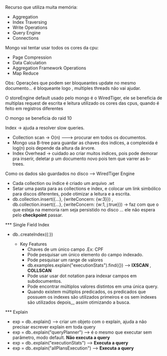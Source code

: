 Recurso que utiliza muita memória:
* Aggregation
* Index Traversing
* Write Operations
* Query Engine
* Connections

Mongo vai tentar usar todos os cores da cpu:
* Page Compression
* Data Calculation
* Aggregation Framework Operations
* Map Reduce

Obs: Operações que podem ser bloqueantes update no mesmo documento... é bloqueante logo , multiples threads não vai ajudar.

O storeEngine default usado pelo mongo é o WiredTiger, ele se beneficia de multiplas request de escrita e leitura utilizado os cores das cpus, quando é feito em registros diferentes

O mongo se beneficia do raid 10

Index -> ajuda a resolver slow queries.

* Collection scan -> O(n) ---> procurar em todos os documentos.
* Mongo usa B-tree para guardar as chaves dos indíces, a complexida é log(n) pois depende da altura da árvore.
* Index Overhead -> cuidado ao criar muitos indices, pois pode demorar pra inserir, deletar p um documento novo pois tem que varrer as b-trees.

Como os dados são guardados no disco --> WiredTiger Engine
* Cada collection ou índice é criado um arquivo .wt
* Setar uma pasta para as collections e index, e colocar um link simbólico para discos diferentes, pode otimizar a leitura e a escrita.
* db.collection.insert({...}, {writeConcern: {w:3}}) , db.collection.insert({...}, {writeConcern: {w:1, j:true}}) -> faz com que o que esteja na memoria ram seja persistido no disco ... ele não espera pelo **checkpoint** passar.

*** Single Field Index
* db.<collection>.createIndex({<field>:<direction>})
  * Key Features
    * Chaves de um único campo .Ex: CPF
    * Pode pesquisar um único elemento do campo indexado.
    * Pode pesquisar um range de valores
    * db.examples.explain("executionStats").find({}) --> **IXSCAN** , **COLLSCAN**
    * Pode usar usar dot notation para indexar campos em subdocumentos.
    * Pode encontrar múltiplos valores distintos em uma única query. 
    * Quando existem múltiplos predicados, os predicados que possuem os indexes são utilizados primeiros e os sem indexes são utilizados depois,,, assim otimizando a busca.
 
*** Explain 
* exp = db.<collection>.explain() --> criar um objeto com o explain, ajuda a não precisar escrever explain em toda query
* exp = db.<collection>.explain("queryPlanner") --> é o mesmo que executar sem parâmetro, modo default. **Não executa a query**
* exp = db.<collection>.explain("executionStats") -->  **Executa a query**
* exp = db.<collection>.explain("allPlansExecution") --> **Executa a query**
 
 
 
